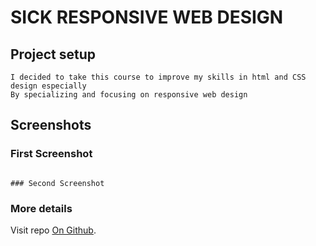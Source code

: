 # SICK RESPONSIVE WEB DESIGN

## Project setup
```
I decided to take this course to improve my skills in html and CSS design especially
By specializing and focusing on responsive web design
```

## Screenshots

### First Screenshot
```

### Second Screenshot
```

### More details 
Visit repo [On Github](https://github.com/Gadrawingz/Sick-Responsive-Web-Design-at-FreeCodeCamp).

